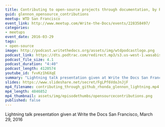 ```yaml
---
title: Contributing to open-source projects through documentation, by Rhonda Glennon
guid: glennon_opensource_contributions
meetup: WTD San Francisco
event_link: http://www.meetup.com/Write-the-Docs/events/228358497/
categories:
- meetups
event_date: 2016-03-29
tags:
- open-source
image: http://podcast.writethedocs.org/assets/img/wtdpodcastlogo.png
podcast_link: https://dts.podtrac.com/redirect.mp3/s3.us-west-1.wasabisys.com/writethedocs-podcast/contributing-open-source-docs-rhonda-glennon.mp3
podcast_file_size: 4.1
podcast_duration: "4:40"
podcast_length: 4120574
youtube_id: fvvKz1h6XqE
summary: "Lightning talk presentation given at Write the Docs San Francisco, March 29, 2016."
slides: https://www.slideshare.net/secret/FgLPf6VdoJnJjF
mp4_filename: contributing_through_github_rhonda_glennon_lightning.mp4
mp4_length: 4846852
mp4_thumbnail: assets/img/episodethumbs/opensourcecontributions.png
published: false
---
```


Lightning talk presentation given at Write the Docs San Francisco, March 29, 2016

